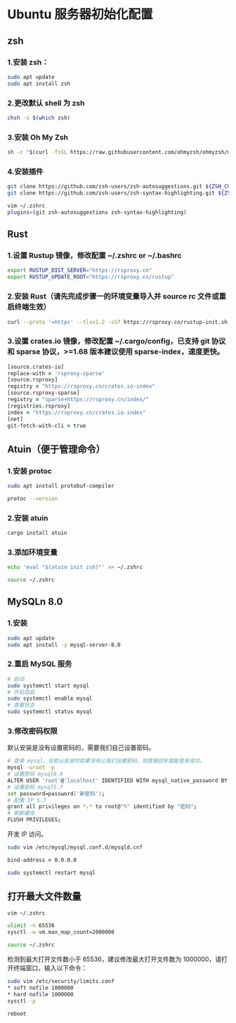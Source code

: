 # Ubuntu 服务器初始化配置

## zsh

### 1.安装 zsh：

```Bash
sudo apt update
sudo apt install zsh
```

### 2.更改默认 shell 为 zsh

```bash
chsh -s $(which zsh)
```

### 3.安装 Oh My Zsh

```Bash
sh -c "$(curl -fsSL https://raw.githubusercontent.com/ohmyzsh/ohmyzsh/master/tools/install.sh)"
```

### 4.安装插件

```zsh
git clone https://github.com/zsh-users/zsh-autosuggestions.git ${ZSH_CUSTOM:-~/.oh-my-zsh/custom}/plugins/zsh-autosuggestions
git clone https://github.com/zsh-users/zsh-syntax-highlighting.git ${ZSH_CUSTOM:-~/.oh-my-zsh/custom}/plugins/zsh-syntax-highlighting
```

```zsh
vim ~/.zshrc
plugins=(git zsh-autosuggestions zsh-syntax-highlighting)
```

## Rust

### 1.设置 Rustup 镜像，修改配置 ~/.zshrc or ~/.bashrc

```zsh
export RUSTUP_DIST_SERVER="https://rsproxy.cn"
export RUSTUP_UPDATE_ROOT="https://rsproxy.cn/rustup"
```

### 2.安装 Rust（请先完成步骤一的环境变量导入并 source rc 文件或重启终端生效）

```zsh
curl --proto '=https' --tlsv1.2 -sSf https://rsproxy.cn/rustup-init.sh | sh
```

### 3.设置 crates.io 镜像，修改配置 ~/.cargo/config，已支持 git 协议和 sparse 协议，>=1.68 版本建议使用 sparse-index，速度更快。

```zsh
[source.crates-io]
replace-with = 'rsproxy-sparse'
[source.rsproxy]
registry = "https://rsproxy.cn/crates.io-index"
[source.rsproxy-sparse]
registry = "sparse+https://rsproxy.cn/index/"
[registries.rsproxy]
index = "https://rsproxy.cn/crates.io-index"
[net]
git-fetch-with-cli = true
```

## Atuin（便于管理命令）

### 1.安装 protoc

```zsh
sudo apt install protobuf-compiler

protoc --version
```

### 2.安装 atuin

```zsh
cargo install atuin
```

### 3.添加环境变量

```zsh
echo 'eval "$(atuin init zsh)"' >> ~/.zshrc

source ~/.zshrc
```

## MySQLn 8.0

### 1.安装

```zsh
sudo apt update
sudo apt install -y mysql-server-8.0
```

### 2.重启 MySQL 服务

```zsh
# 启动
sudo systemctl start mysql
# 开机自启
sudo systemctl enable mysql
# 查看状态
sudo systemctl status mysql
```

### 3.修改密码权限

默认安装是没有设置密码的，需要我们自己设置密码。

```zsh
# 登录 mysql，在默认安装时如果没有让我们设置密码，则直接回车就能登录成功。
mysql -uroot -p
# 设置密码 mysql8.0
ALTER USER 'root'@'localhost' IDENTIFIED WITH mysql_native_password BY '新密码';
# 设置密码 mysql5.7
set password=password('新密码');
# 配置 IP 5.7
grant all privileges on *.* to root@"%" identified by "密码";
# 刷新缓存
FLUSH PRIVILEGES;
```

开发 IP 访问。

```zsh
sudo vim /etc/mysql/mysql.conf.d/mysqld.cnf

bind-address = 0.0.0.0
```

```zsh
sudo systemctl restart mysql
```

## 打开最大文件数量

```zsh
vim ~/.zshrc

ulimit -n 65536
sysctl -w vm.max_map_count=2000000

source ~/.zshrc
```

检测到最大打开文件数小于 65536，建议修改最大打开文件数为 1000000，请打开终端窗口，输入以下命令：

```zsh
sudo vim /etc/security/limits.conf
* soft nofile 1000000
* hard nofile 1000000
sysctl -p

reboot
```
